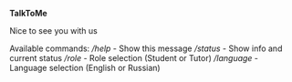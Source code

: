 **TalkToMe** 

Nice to see you with us

Available commands:
*/help* - Show this message
*/status* - Show info and current status
*/role* - Role selection (Student or Tutor)
*/language* - Language selection (English or Russian)

